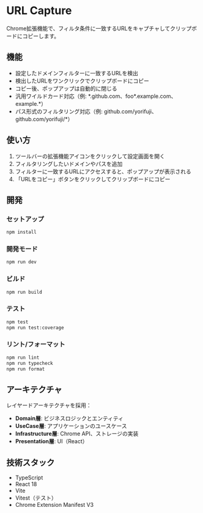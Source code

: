 # URL Capture

Chrome拡張機能で、フィルタ条件に一致するURLをキャプチャしてクリップボードにコピーします。

## 機能

- 設定したドメインフィルターに一致するURLを検出
- 検出したURLをワンクリックでクリップボードにコピー
- コピー後、ポップアップは自動的に閉じる
- 汎用ワイルドカード対応（例: \*.github.com、foo\*.example.com、example.\*）
- パス形式のフィルタリング対応（例: github.com/yorifuji、github.com/yorifuji/\*）

## 使い方

1. ツールバーの拡張機能アイコンをクリックして設定画面を開く
2. フィルタリングしたいドメインやパスを追加
3. フィルターに一致するURLにアクセスすると、ポップアップが表示される
4. 「URLをコピー」ボタンをクリックしてクリップボードにコピー

## 開発

### セットアップ

```bash
npm install
```

### 開発モード

```bash
npm run dev
```

### ビルド

```bash
npm run build
```

### テスト

```bash
npm test
npm run test:coverage
```

### リント/フォーマット

```bash
npm run lint
npm run typecheck
npm run format
```

## アーキテクチャ

レイヤードアーキテクチャを採用：

- **Domain層**: ビジネスロジックとエンティティ
- **UseCase層**: アプリケーションのユースケース
- **Infrastructure層**: Chrome API、ストレージの実装
- **Presentation層**: UI（React）

## 技術スタック

- TypeScript
- React 18
- Vite
- Vitest（テスト）
- Chrome Extension Manifest V3
